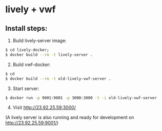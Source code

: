 # lively + vwf

## Install steps:

1. Build lively-server image:

```sh
$ cd lively-docker;
$ docker build --rm -t lively-server .
```

2. Build vwf-docker:

```sh
$ cd
$ docker build --rm -t old-lively-vwf-server .
```

3. Start server:

```sh
$ docker run -p 9001:9001 -p 3000:3000 -t -i old-lively-vwf-server
```

4. Visit http://23.92.25.59:3000/

(A lively server is also running and ready for development on http://23.92.25.59:9001/)
